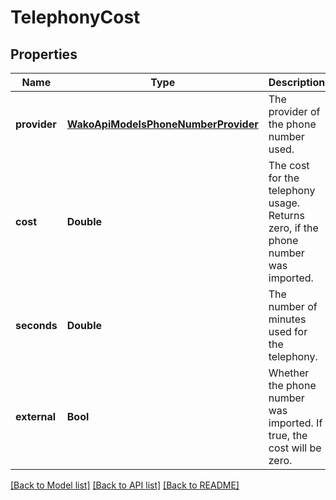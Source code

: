 # TelephonyCost

## Properties
Name | Type | Description | Notes
------------ | ------------- | ------------- | -------------
**provider** | [**WakoApiModelsPhoneNumberProvider**](WakoApiModelsPhoneNumberProvider.md) | The provider of the phone number used. | 
**cost** | **Double** | The cost for the telephony usage. Returns zero, if the phone number was imported. | 
**seconds** | **Double** | The number of minutes used for the telephony. | 
**external** | **Bool** | Whether the phone number was imported. If true, the cost will be zero. | 

[[Back to Model list]](../README.md#documentation-for-models) [[Back to API list]](../README.md#documentation-for-api-endpoints) [[Back to README]](../README.md)


